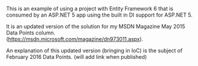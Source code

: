 This is an example of using a project with Entity Framework 6 that is consumed by an ASP.NET 5 app using the built in DI support for ASP.NET 5.  

It is an updated version of the solution for my MSDN Magazine May 2015 Data Points column. (https://msdn.microsoft.com/magazine/dn973011.aspx).  

An explanation of this updated version (bringing in IoC) is the subject of February 2016  Data Points. (will add link when published)
